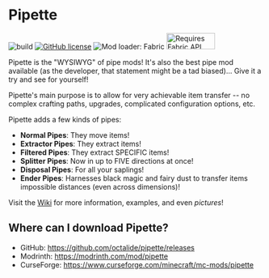 # Pipette

![build](https://github.com/octalide/pipette/workflows/build/badge.svg?branch=main)
[![GitHub license](https://img.shields.io/github/license/octalide/pipette)](https://github.com/octalide/pipette/blob/main/LICENSE)
![Mod loader: Fabric](https://img.shields.io/badge/modloader-Fabric-1976d2)
<a href="https://www.curseforge.com/minecraft/mc-mods/fabric-api" title="Fabric API CurseForge"><img src="https://i.imgur.com/Ol1Tcf8.png" alt="Requires Fabric API" width="96" height="32"></a>

Pipette is the "WYSIWYG" of pipe mods!
It's also the best pipe mod available (as the developer, that statement might be a tad biased)... Give it a try and see for yourself!

Pipette's main purpose is to allow for very achievable item transfer -- no complex crafting paths, upgrades, complicated configuration options, etc.

Pipette adds a few kinds of pipes:

- **Normal Pipes**: They move items!
- **Extractor Pipes**: They extract items!
- **Filtered Pipes**: They extract SPECIFIC items!
- **Splitter Pipes**: Now in up to FIVE directions at once!
- **Disposal Pipes**: For all your saplings!
- **Ender Pipes**: Harnesses black magic and fairy dust to transfer items impossible distances (even across dimensions)!

Visit the [Wiki](https://github.com/octalide/pipette/wiki) for more information, examples, and even *pictures*!

## Where can I download Pipette?

- GitHub: <https://github.com/octalide/pipette/releases>
- Modrinth: <https://modrinth.com/mod/pipette>
- CurseForge: <https://www.curseforge.com/minecraft/mc-mods/pipette>
